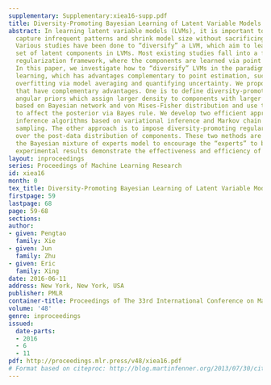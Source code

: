 ```yaml
---
supplementary: Supplementary:xiea16-supp.pdf
title: Diversity-Promoting Bayesian Learning of Latent Variable Models
abstract: In learning latent variable models (LVMs), it is important to effectively
  capture infrequent patterns and shrink model size without sacrificing modeling power.
  Various studies have been done to “diversify” a LVM, which aim to learn a diverse
  set of latent components in LVMs. Most existing studies fall into a frequentist-style
  regularization framework, where the components are learned via point estimation.
  In this paper, we investigate how to “diversify” LVMs in the paradigm of Bayesian
  learning, which has advantages complementary to point estimation, such as alleviating
  overfitting via model averaging and quantifying uncertainty. We propose two approaches
  that have complementary advantages. One is to define diversity-promoting mutual
  angular priors which assign larger density to components with larger mutual angles
  based on Bayesian network and von Mises-Fisher distribution and use these priors
  to affect the posterior via Bayes rule. We develop two efficient approximate posterior
  inference algorithms based on variational inference and Markov chain Monte Carlo
  sampling. The other approach is to impose diversity-promoting regularization directly
  over the post-data distribution of components. These two methods are applied to
  the Bayesian mixture of experts model to encourage the “experts” to be diverse and
  experimental results demonstrate the effectiveness and efficiency of our methods.
layout: inproceedings
series: Proceedings of Machine Learning Research
id: xiea16
month: 0
tex_title: Diversity-Promoting Bayesian Learning of Latent Variable Models
firstpage: 59
lastpage: 68
page: 59-68
sections: 
author:
- given: Pengtao
  family: Xie
- given: Jun
  family: Zhu
- given: Eric
  family: Xing
date: 2016-06-11
address: New York, New York, USA
publisher: PMLR
container-title: Proceedings of The 33rd International Conference on Machine Learning
volume: '48'
genre: inproceedings
issued:
  date-parts:
  - 2016
  - 6
  - 11
pdf: http://proceedings.mlr.press/v48/xiea16.pdf
# Format based on citeproc: http://blog.martinfenner.org/2013/07/30/citeproc-yaml-for-bibliographies/
---
```

